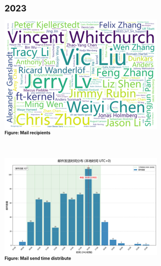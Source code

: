 # 2023

![Diagram 1](images/2023/recipient_name_wordcloud.png)
**Figure: Mail recipients**


&nbsp;

&nbsp;


![Diagram 2](images/2023/time_distribution_UTC0.png)
**Figure: Mail send time distribute**
